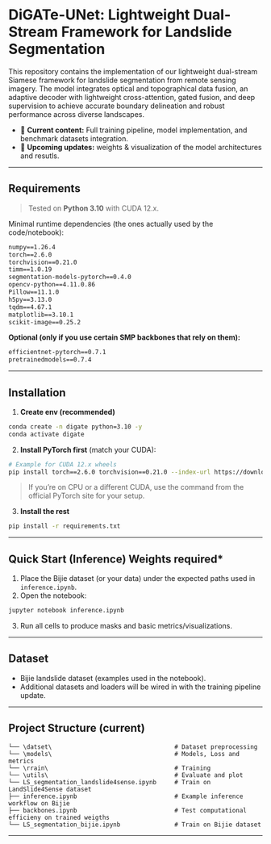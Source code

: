 # DiGATe-UNet: Lightweight Dual-Stream Framework for Landslide Segmentation

This repository contains the implementation of our lightweight dual-stream Siamese framework for landslide segmentation from remote sensing imagery. The model integrates optical and topographical data fusion, an adaptive decoder with lightweight cross-attention, gated fusion, and deep supervision to achieve accurate boundary delineation and robust performance across diverse landscapes.

* 📌 **Current content:** Full training pipeline, model implementation, and benchmark datasets integration.
* 📌 **Upcoming updates:** weights & visualization of the model architectures and resutls.

---

## Requirements

> Tested on **Python 3.10** with CUDA 12.x.

Minimal runtime dependencies (the ones actually used by the code/notebook):

```txt
numpy==1.26.4
torch==2.6.0
torchvision==0.21.0
timm==1.0.19
segmentation-models-pytorch==0.4.0
opencv-python==4.11.0.86
Pillow==11.1.0
h5py==3.13.0
tqdm==4.67.1
matplotlib==3.10.1
scikit-image==0.25.2
```

**Optional (only if you use certain SMP backbones that rely on them):**

```txt
efficientnet-pytorch==0.7.1
pretrainedmodels==0.7.4
```

---

## Installation

1. **Create env (recommended)**

```bash
conda create -n digate python=3.10 -y
conda activate digate
```

2. **Install PyTorch first** (match your CUDA):

```bash
# Example for CUDA 12.x wheels
pip install torch==2.6.0 torchvision==0.21.0 --index-url https://download.pytorch.org/whl/cu121
```

> If you’re on CPU or a different CUDA, use the command from the official PyTorch site for your setup.

3. **Install the rest**

```bash
pip install -r requirements.txt
```

---

## Quick Start (Inference) Weights required*

1. Place the Bijie dataset (or your data) under the expected paths used in `inference.ipynb`.
2. Open the notebook:

```bash
jupyter notebook inference.ipynb
```

3. Run all cells to produce masks and basic metrics/visualizations.

---

## Dataset
* Bijie landslide dataset (examples used in the notebook).
* Additional datasets and loaders will be wired in with the training pipeline update.

---
## Project Structure (current)

```
└── \datset\                                  # Dataset preprocessing
└── \models\                                  # Models, Loss and metrics
└── \rrain\                                   # Training
└── \utils\                                   # Evaluate and plot
└── LS_segmentation_landslide4sense.ipynb     # Train on LandSlide4Sense dataset
├── inference.ipynb                           # Example inference workflow on Bijie
├── backbones.ipynb                           # Test computational efficieny on trained weigths
└── LS_segmentation_bijie.ipynb               # Train on Bijie dataset
```

---
<!--  
## Citation

If you find this useful, please cite (placeholder):

```bibtex
@misc{digate_unet_2025,
  title  = {DiGATe-UNet: Lightweight Dual-Stream Framework for Landslide Segmentation},
  author = {Your Name},
  year   = {2025},
  note   = {GitHub repository}
}
```

---

## License

MIT (or your chosen license).
-->
